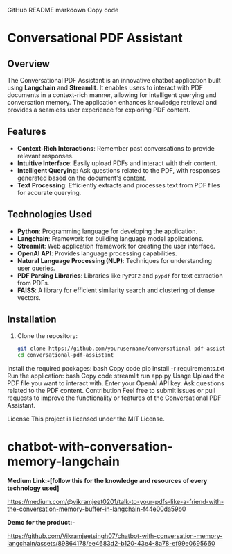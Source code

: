 GitHub README
markdown
Copy code
# Conversational PDF Assistant

## Overview
The Conversational PDF Assistant is an innovative chatbot application built using **Langchain** and **Streamlit**. It enables users to interact with PDF documents in a context-rich manner, allowing for intelligent querying and conversation memory. The application enhances knowledge retrieval and provides a seamless user experience for exploring PDF content.

## Features
- **Context-Rich Interactions**: Remember past conversations to provide relevant responses.
- **Intuitive Interface**: Easily upload PDFs and interact with their content.
- **Intelligent Querying**: Ask questions related to the PDF, with responses generated based on the document's content.
- **Text Processing**: Efficiently extracts and processes text from PDF files for accurate querying.

## Technologies Used
- **Python**: Programming language for developing the application.
- **Langchain**: Framework for building language model applications.
- **Streamlit**: Web application framework for creating the user interface.
- **OpenAI API**: Provides language processing capabilities.
- **Natural Language Processing (NLP)**: Techniques for understanding user queries.
- **PDF Parsing Libraries**: Libraries like `PyPDF2` and `pypdf` for text extraction from PDFs.
- **FAISS**: A library for efficient similarity search and clustering of dense vectors.

## Installation
1. Clone the repository:
   ```bash
   git clone https://github.com/yourusername/conversational-pdf-assistant.git
   cd conversational-pdf-assistant
Install the required packages:
bash
Copy code
pip install -r requirements.txt
Run the application:
bash
Copy code
streamlit run app.py
Usage
Upload the PDF file you want to interact with.
Enter your OpenAI API key.
Ask questions related to the PDF content.
Contribution
Feel free to submit issues or pull requests to improve the functionality or features of the Conversational PDF Assistant.

License
This project is licensed under the MIT License.


# chatbot-with-conversation-memory-langchain

**Medium Link:-[follow this for the knowledge and resources of every technology used]**

https://medium.com/@vikramjeet0201/talk-to-your-pdfs-like-a-friend-with-the-conversation-memory-buffer-in-langchain-f44e00da59b0

**Demo for the product:-**


https://github.com/Vikramjeetsingh07/chatbot-with-conversation-memory-langchain/assets/89864178/ee4683d2-b120-43e4-8a78-ef99e0695660
